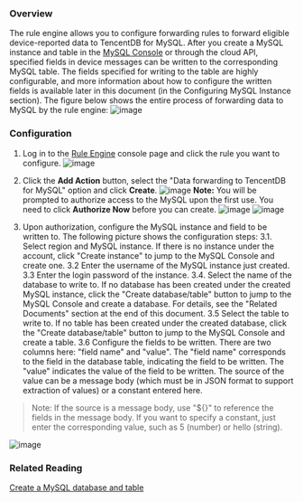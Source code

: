 [//]: # (chinagitpath:XXXXX)

### Overview
The rule engine allows you to configure forwarding rules to forward eligible device-reported data to TencentDB for MySQL. After you create a MySQL instance and table in the [MySQL Console](https://console.cloud.tencent.com/cdb) or through the cloud API, specified fields in device messages can be written to the corresponding MySQL table. The fields specified for writing to the table are highly configurable, and more information about how to configure the written fields is available later in this document (in the Configuring MySQL Instance section). 
The figure below shows the entire process of forwarding data to MySQL by the rule engine:
![image](http://qzonestyle.gtimg.cn/qzone/vas/opensns/res/img/iot_forward_mysql.png)

### Configuration
1. Log in to the [Rule Engine](https://console.cloud.tencent.com/iotcloud/rules/rule) console page and click the rule you want to configure.
![image](http://qzonestyle.gtimg.cn/qzone/vas/opensns/res/img/iot_forward_mysql_list_rules.png)

2. Click the **Add Action** button, select the "Data forwarding to TencentDB for MySQL" option and click **Create**.
![image](http://qzonestyle.gtimg.cn/qzone/vas/opensns/res/img/iot_forward_mysql_select_action.png)
**Note:** You will be prompted to authorize access to the MySQL upon the first use. You need to click **Authorize Now** before you can create.
![image](http://qzonestyle.gtimg.cn/qzone/vas/opensns/res/img/iot_forwad_mysql_need_auth.png)
![image](http://qzonestyle.gtimg.cn/qzone/vas/opensns/res/img/iot_forward_mysq_auth_now.png)

3. Upon authorization, configure the MySQL instance and field to be written to. The following picture shows the configuration steps:
3.1. Select region and MySQL instance. If there is no instance under the account, click "Create instance" to jump to the MySQL Console and create one.
3.2 Enter the username of the MySQL instance just created.     
3.3 Enter the login password of the instance.
3.4. Select the name of the database to write to. If no database has been created under the created MySQL instance, click the "Create database/table" button to jump to the MySQL Console and create a database. For details, see the "Related Documents" section at the end of this document.
3.5 Select the table to write to. If no table has been created under the created database, click the "Create database/table" button to jump to the MySQL Console and create a table.
3.6 Configure the fields to be written. There are two columns here: "field name" and "value". The "field name" corresponds to the field in the database table, indicating the field to be written. The "value" indicates the value of the field to be written. The source of the value can be a message body (which must be in JSON format to support extraction of values) or a constant entered here.
>Note:
>If the source is a message body, use "${}" to reference the fields in the message body. If you want to specify a constant, just enter the corresponding value, such as 5 (number) or hello (string).

![image](http://qzonestyle.gtimg.cn/qzone/vas/opensns/res/img/iot_forward_mysql_config_instance.png)

### Related Reading
[Create a MySQL database and table](https://cloud.tencent.com/document/product/236/8465)
